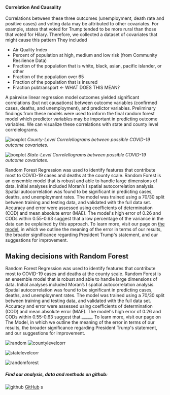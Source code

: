
#### Correlation And Causality
Correlations between these three outcomes (unemployment, death rate and positive cases) and voting data may be attributed to other covariates.  For example, states that voted for Trump tended to be more rural than those that voted for Hilary. Therefore, we collected a dataset of covariates that might cause this pattern They included
* Air Quality Index
* Percent of population at high, medium and low risk (from Community Resilience Data)
* Fraction of the population that is white, black, asian, pacific islander, or other
* Fraction of the population over 65
* Fraction of the population that is insured
* Fraction pubtransport <- WHAT DOES THIS MEAN?


A pairwise linear regression model outcomes yielded significant correlations (but not causations) between outcome variables (confirmed cases, deaths, and unemployment), and predictor variables. Preliminary findings from these models were used to inform the final random forest model which predictor variables may be important in predicting outcome variables. We can visualize these correlations with state and county level correlelograms.

![boxplot](https://pages.github.ncsu.edu/chaedri/Data-Challenge-GIS713/images/countylevelcorr.png)
*County-Level Correlellograms between possible COVID-19 outcome covariates.*

![boxplot](https://pages.github.ncsu.edu/chaedri/Data-Challenge-GIS713/images/statelevelcorr.png)
*State-Level Correlellograms between possible COVID-19 outcome covariates.*


Random Forest Regression was used to identify features that contribute most to COVID-19 cases and deaths at the county scale. Random Forest is an ensemble model that is robust and able to handle large dimensions of data. Initial analyses included Moran’s I spatial autocorrelation analysis. Spatial autocorrelation was found to be significant in predicting cases, deaths, and unemployment rates. The model was trained using a 70/30 split between training and testing data, and validated with the full data set. Accuracy and error were assessed using coefficients of determination (COD) and mean absolute error (MAE). The model's high error of 0.26 and CODs within 0.55-0.63 suggest that a low percentage of the variance in the data can be explained by this approach. To learn more, visit our page on [the model](https://pages.github.ncsu.edu/chaedri/Data-Challenge-GIS713/Model), in which we outline the meaning of the error in terms of our results, the broader significance regarding President Trump's statement, and our suggestions for improvement. 

## Making decisions with Random Forest

Random Forest Regression was used to identify features that contribute most to COVID-19 cases and deaths at the county scale. Random Forest is an ensemble model that is robust and able to handle large dimensions of data. Initial analyses included Moran’s I spatial autocorrelation analysis. Spatial autocorrelation was found to be significant in predicting cases, deaths, and unemployment rates. The model was trained using a 70/30 split between training and testing data, and validated with the full data set. Accuracy and error were assessed using coefficients of determination (COD) and mean absolute error (MAE). The model's high error of 0.26 and CODs within 0.55-0.63 suggest that _____. To learn more, visit our page on The Model, in which we outline the meaning of the error in terms of our results, the broader significance regarding President Trump's statement, and our suggestions for improvement. 

![random](https://pages.github.ncsu.edu/chaedri/Data-Challenge-GIS713/images/randomforest.PNG)
![countylevelcorr](https://github.ncsu.edu/chaedri/Data-Challenge-GIS713/blob/gh-pages/images/countylevelcorr.png)

![statelevelcorr](https://github.ncsu.edu/chaedri/Data-Challenge-GIS713/blob/gh-pages/images/statelevelcorr.png)

![randomforest](https://github.ncsu.edu/chaedri/Data-Challenge-GIS713/blob/gh-pages/images/randomforest.PNG)

##### Find our analysis, data and methods on github: 
![github](https://pages.github.ncsu.edu/chaedri/Data-Challenge-GIS713/images/octocat.svg) [GitHub](https://github.ncsu.edu/chaedri/Data-Challenge-GIS713)
s
